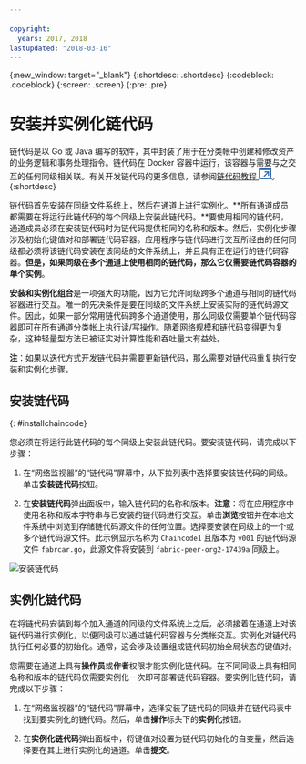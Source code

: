 ```yaml
---

copyright:
  years: 2017, 2018
lastupdated: "2018-03-16"
---
```


{:new_window: target="_blank"}
{:shortdesc: .shortdesc}
{:codeblock: .codeblock}
{:screen: .screen}
{:pre: .pre}

# 安装并实例化链代码

链代码是以 Go 或 Java 编写的软件，其中封装了用于在分类帐中创建和修改资产的业务逻辑和事务处理指令。链代码在 Docker 容器中运行，该容器与需要与之交互的任何同级相关联。有关开发链代码的更多信息，请参阅[链代码教程 ![外部链接图标](../images/external_link.svg "外部链接图标")](http://hyperledger-fabric.readthedocs.io/en/latest/chaincode.html)。
{:shortdesc}

链代码首先安装在同级文件系统上，然后在通道上进行实例化。**所有通道成员都需要在将运行此链代码的每个同级上安装此链代码。**要使用相同的链代码，通道成员必须在安装链代码时为链代码提供相同的名称和版本。然后，实例化步骤涉及初始化键值对和部署链代码容器。应用程序与链代码进行交互所经由的任何同级都必须将该链代码安装在该同级的文件系统上，并且具有正在运行的链代码容器。**但是，如果同级在多个通道上使用相同的链代码，那么它仅需要链代码容器的单个实例**。  

**安装和实例化组合**是一项强大的功能，因为它允许同级跨多个通道与相同的链代码容器进行交互。唯一的先决条件是要在同级的文件系统上安装实际的链代码源文件。因此，如果一部分常用链代码跨多个通道使用，那么同级仅需要单个链代码容器即可在所有通道分类帐上执行读/写操作。随着网络规模和链代码变得更为复杂，这种轻量型方法已被证实对计算性能和吞吐量大有益处。  

**注**：如果以迭代方式开发链代码并需要更新链代码，那么需要对链代码重复执行安装和实例化步骤。


## 安装链代码
{: #installchaincode}

您必须在将运行此链代码的每个同级上安装此链代码。要安装链代码，请完成以下步骤：
1. 在“网络监视器”的“链代码”屏幕中，从下拉列表中选择要安装链代码的同级。单击**安装链代码**按钮。
<!--
  ![Chaincode screen](../images/chaincode_install_overview.png "Chaincode scren")  
-->

2. 在**安装链代码**弹出面板中，输入链代码的名称和版本。**注意**：将在应用程序中使用名称和版本字符串与已安装的链代码进行交互。单击**浏览**按钮并在本地文件系统中浏览到存储链代码源文件的任何位置。选择要安装在同级上的一个或多个链代码源文件。此示例显示名称为 `Chaincode1` 且版本为 `v001` 的链代码源文件 `fabrcar.go`，此源文件将安装到 `fabric-peer-org2-17439a` 同级上。  

  ![安装链代码](../images/chaincode_install.png "安装链代码")



## 实例化链代码
在将链代码安装到每个加入通道的同级的文件系统上之后，必须接着在通道上对该链代码进行实例化，以便同级可以通过链代码容器与分类帐交互。实例化对链代码执行任何必要的初始化。通常，这会涉及设置组成链代码初始全局状态的键值对。  

您需要在通道上具有**操作员**或**作者**权限才能实例化链代码。在不同同级上具有相同名称和版本的链代码仅需要实例化一次即可部署链代码容器。要实例化链代码，请完成以下步骤：
1. 在“网络监视器”的“链代码”屏幕中，选择安装了链代码的同级并在链代码表中找到要实例化的链代码。然后，单击**操作**标头下的**实例化**按钮。  
<!--
  ![Instantiate Chaincode](../images/chaincode_instantiate.png "Instantiate Chaincode")  
-->

2. 在**实例化链代码**弹出面板中，将键值对设置为链代码初始化的自变量，然后选择要在其上进行实例化的通道。单击**提交**。
<!--
  ![Instantiate Chaincode panel](../images/chaincode_instantiate_panel.png "Instantiate Chaincode panel")   
-->
